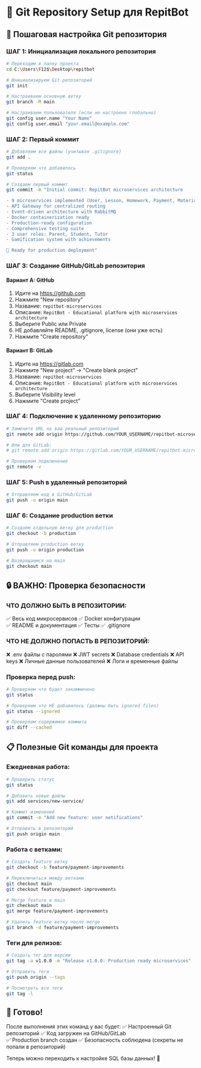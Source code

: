 # 📁 Git Repository Setup для RepitBot

## 🚀 Пошаговая настройка Git репозитория

### ШАГ 1: Инициализация локального репозитория
```bash
# Переходим в папку проекта
cd C:\Users\F12$\Desktop\repitbot

# Инициализируем Git репозиторий
git init

# Настраиваем основную ветку
git branch -M main

# Настраиваем пользователя (если не настроено глобально)
git config user.name "Your Name"
git config user.email "your.email@example.com"
```

### ШАГ 2: Первый коммит
```bash
# Добавляем все файлы (учитывая .gitignore)
git add .

# Проверяем что добавилось
git status

# Создаем первый коммит
git commit -m "Initial commit: RepitBot microservices architecture

- 9 microservices implemented (User, Lesson, Homework, Payment, Material, Notification, Analytics, Student)
- API Gateway for centralized routing
- Event-driven architecture with RabbitMQ
- Docker containerization ready
- Production-ready configuration
- Comprehensive testing suite
- 3 user roles: Parent, Student, Tutor
- Gamification system with achievements

🚀 Ready for production deployment"
```

### ШАГ 3: Создание GitHub/GitLab репозитория

#### Вариант A: GitHub
1. Идите на https://github.com
2. Нажмите "New repository"
3. Название: `repitbot-microservices`
4. Описание: `RepitBot - Educational platform with microservices architecture`
5. Выберите Public или Private
6. НЕ добавляйте README, .gitignore, license (они уже есть)
7. Нажмите "Create repository"

#### Вариант B: GitLab  
1. Идите на https://gitlab.com
2. Нажмите "New project" → "Create blank project"
3. Название: `repitbot-microservices`
4. Описание: `RepitBot - Educational platform with microservices architecture`
5. Выберите Visibility level
6. Нажмите "Create project"

### ШАГ 4: Подключение к удаленному репозиторию
```bash
# Замените URL на ваш реальный репозиторий
git remote add origin https://github.com/YOUR_USERNAME/repitbot-microservices.git

# Или для GitLab:
# git remote add origin https://gitlab.com/YOUR_USERNAME/repitbot-microservices.git

# Проверяем подключение
git remote -v
```

### ШАГ 5: Push в удаленный репозиторий
```bash
# Отправляем код в GitHub/GitLab
git push -u origin main
```

### ШАГ 6: Создание production ветки
```bash
# Создаем отдельную ветку для production
git checkout -b production

# Отправляем production ветку
git push -u origin production

# Возвращаемся на main
git checkout main
```

## 🔒 ВАЖНО: Проверка безопасности

### ЧТО ДОЛЖНО БЫТЬ В РЕПОЗИТОРИИ:
✅ Весь код микросервисов
✅ Docker конфигурации  
✅ README и документация
✅ Тесты
✅ .gitignore

### ЧТО НЕ ДОЛЖНО ПОПАСТЬ В РЕПОЗИТОРИЙ:
❌ .env файлы с паролями
❌ JWT secrets
❌ Database credentials
❌ API keys
❌ Личные данные пользователей
❌ Логи и временные файлы

### Проверка перед push:
```bash
# Проверяем что будет закоммичено
git status

# Проверяем что НЕ добавилось (должны быть ignored files)
git status --ignored

# Проверяем содержимое коммита
git diff --cached
```

## 📋 Полезные Git команды для проекта

### Ежедневная работа:
```bash
# Проверить статус
git status

# Добавить новые файлы
git add services/new-service/

# Коммит изменений
git commit -m "Add new feature: user notifications"

# Отправить в репозиторий
git push origin main
```

### Работа с ветками:
```bash
# Создать feature ветку
git checkout -b feature/payment-improvements

# Переключиться между ветками
git checkout main
git checkout feature/payment-improvements

# Merge feature в main
git checkout main
git merge feature/payment-improvements

# Удалить feature ветку после merge
git branch -d feature/payment-improvements
```

### Теги для релизов:
```bash
# Создать тег для версии
git tag -a v1.0.0 -m "Release v1.0.0: Production ready microservices"

# Отправить теги
git push origin --tags

# Посмотреть все теги
git tag -l
```

## 🚀 Готово!

После выполнения этих команд у вас будет:
✅ Настроенный Git репозиторий
✅ Код загружен на GitHub/GitLab  
✅ Production branch создан
✅ Безопасность соблюдена (секреты не попали в репозиторий)

Теперь можно переходить к настройке SQL базы данных! 💾